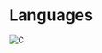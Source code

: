 

# Languages

![C](https://img.shields.io/badge/<C>-<#A8B9CC>?style=for-the-badge&logo=<C>&logoColor=<#000000>)
